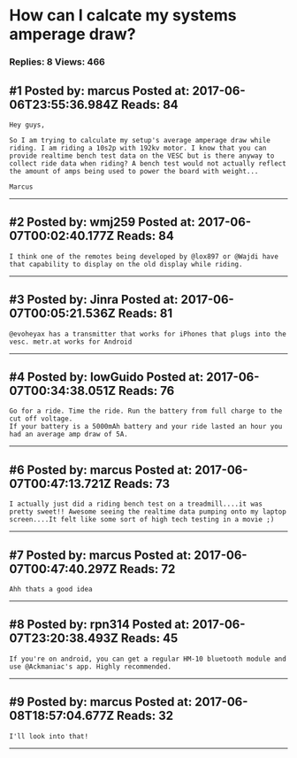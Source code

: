 # How can I calcate my systems amperage draw?

### Replies: 8 Views: 466

## \#1 Posted by: marcus Posted at: 2017-06-06T23:55:36.984Z Reads: 84

```
Hey guys,

So I am trying to calculate my setup's average amperage draw while riding. I am riding a 10s2p with 192kv motor. I know that you can provide realtime bench test data on the VESC but is there anyway to collect ride data when riding? A bench test would not actually reflect the amount of amps being used to power the board with weight...

Marcus
```

---
## \#2 Posted by: wmj259 Posted at: 2017-06-07T00:02:40.177Z Reads: 84

```
I think one of the remotes being developed by @lox897 or @Wajdi have that capability to display on the old display while riding.
```

---
## \#3 Posted by: Jinra Posted at: 2017-06-07T00:05:21.536Z Reads: 81

```
@evoheyax has a transmitter that works for iPhones that plugs into the vesc. metr.at works for Android
```

---
## \#4 Posted by: lowGuido Posted at: 2017-06-07T00:34:38.051Z Reads: 76

```
Go for a ride. Time the ride. Run the battery from full charge to the cut off voltage.
If your battery is a 5000mAh battery and your ride lasted an hour you had an average amp draw of 5A.
```

---
## \#6 Posted by: marcus Posted at: 2017-06-07T00:47:13.721Z Reads: 73

```
I actually just did a riding bench test on a treadmill....it was pretty sweet!! Awesome seeing the realtime data pumping onto my laptop screen....It felt like some sort of high tech testing in a movie ;)
```

---
## \#7 Posted by: marcus Posted at: 2017-06-07T00:47:40.297Z Reads: 72

```
Ahh thats a good idea
```

---
## \#8 Posted by: rpn314 Posted at: 2017-06-07T23:20:38.493Z Reads: 45

```
If you're on android, you can get a regular HM-10 bluetooth module and use @Ackmaniac's app. Highly recommended.
```

---
## \#9 Posted by: marcus Posted at: 2017-06-08T18:57:04.677Z Reads: 32

```
I'll look into that!
```

---
